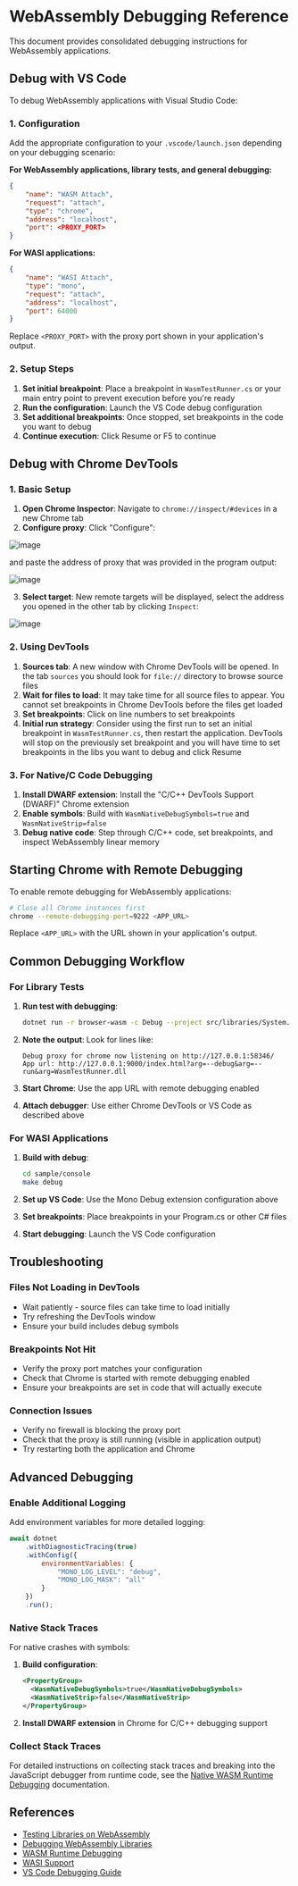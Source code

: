 # WebAssembly Debugging Reference

This document provides consolidated debugging instructions for WebAssembly applications.

## Debug with VS Code

To debug WebAssembly applications with Visual Studio Code:

### 1. Configuration

Add the appropriate configuration to your `.vscode/launch.json` depending on your debugging scenario:

**For WebAssembly applications, library tests, and general debugging:**
```json
{
    "name": "WASM Attach",
    "request": "attach",
    "type": "chrome",
    "address": "localhost",
    "port": <PROXY_PORT>
}
```

**For WASI applications:**
```json
{
    "name": "WASI Attach",
    "type": "mono",
    "request": "attach", 
    "address": "localhost",
    "port": 64000
}
```

Replace `<PROXY_PORT>` with the proxy port shown in your application's output.

### 2. Setup Steps

1. **Set initial breakpoint**: Place a breakpoint in `WasmTestRunner.cs` or your main entry point to prevent execution before you're ready
2. **Run the configuration**: Launch the VS Code debug configuration  
3. **Set additional breakpoints**: Once stopped, set breakpoints in the code you want to debug
4. **Continue execution**: Click Resume or F5 to continue

## Debug with Chrome DevTools

### 1. Basic Setup

1. **Open Chrome Inspector**: Navigate to `chrome://inspect/#devices` in a new Chrome tab
2. **Configure proxy**: Click "Configure":

![image](https://user-images.githubusercontent.com/32700855/201867874-7f707eb1-e859-441c-8205-abb70a7a0d0b.png)

and paste the address of proxy that was provided in the program output:

![image](https://user-images.githubusercontent.com/32700855/201862487-df76a06c-b24d-41a0-bf06-6959bba59a58.png)

3. **Select target**: New remote targets will be displayed, select the address you opened in the other tab by clicking `Inspect`:

![image](https://user-images.githubusercontent.com/32700855/201863048-6a4fe20b-a215-435d-b594-47750fcb2872.png)

### 2. Using DevTools

1. **Sources tab**: A new window with Chrome DevTools will be opened. In the tab `sources` you should look for `file://` directory to browse source files
2. **Wait for files to load**: It may take time for all source files to appear. You cannot set breakpoints in Chrome DevTools before the files get loaded
3. **Set breakpoints**: Click on line numbers to set breakpoints  
4. **Initial run strategy**: Consider using the first run to set an initial breakpoint in `WasmTestRunner.cs`, then restart the application. DevTools will stop on the previously set breakpoint and you will have time to set breakpoints in the libs you want to debug and click Resume

### 3. For Native/C Code Debugging

1. **Install DWARF extension**: Install the "C/C++ DevTools Support (DWARF)" Chrome extension
2. **Enable symbols**: Build with `WasmNativeDebugSymbols=true` and `WasmNativeStrip=false`
3. **Debug native code**: Step through C/C++ code, set breakpoints, and inspect WebAssembly linear memory

## Starting Chrome with Remote Debugging

To enable remote debugging for WebAssembly applications:

```bash
# Close all Chrome instances first
chrome --remote-debugging-port=9222 <APP_URL>
```

Replace `<APP_URL>` with the URL shown in your application's output.

## Common Debugging Workflow

### For Library Tests

1. **Run test with debugging**:
   ```bash
   dotnet run -r browser-wasm -c Debug --project src/libraries/System.Collections/tests/System.Collections.Tests.csproj --debug --host browser -p:DebuggerSupport=true
   ```

2. **Note the output**: Look for lines like:
   ```
   Debug proxy for chrome now listening on http://127.0.0.1:58346/
   App url: http://127.0.0.1:9000/index.html?arg=--debug&arg=--run&arg=WasmTestRunner.dll
   ```

3. **Start Chrome**: Use the app URL with remote debugging enabled
4. **Attach debugger**: Use either Chrome DevTools or VS Code as described above

### For WASI Applications

1. **Build with debug**:
   ```bash
   cd sample/console  
   make debug
   ```

2. **Set up VS Code**: Use the Mono Debug extension configuration above
3. **Set breakpoints**: Place breakpoints in your Program.cs or other C# files
4. **Start debugging**: Launch the VS Code configuration

## Troubleshooting

### Files Not Loading in DevTools
- Wait patiently - source files can take time to load initially
- Try refreshing the DevTools window
- Ensure your build includes debug symbols

### Breakpoints Not Hit
- Verify the proxy port matches your configuration
- Check that Chrome is started with remote debugging enabled
- Ensure your breakpoints are set in code that will actually execute

### Connection Issues
- Verify no firewall is blocking the proxy port
- Check that the proxy is still running (visible in application output)
- Try restarting both the application and Chrome

## Advanced Debugging

### Enable Additional Logging

Add environment variables for more detailed logging:

```javascript
await dotnet
    .withDiagnosticTracing(true)
    .withConfig({
        environmentVariables: {
            "MONO_LOG_LEVEL": "debug",
            "MONO_LOG_MASK": "all"
        }
    })
    .run();
```

### Native Stack Traces

For native crashes with symbols:

1. **Build configuration**:
   ```xml
   <PropertyGroup>
     <WasmNativeDebugSymbols>true</WasmNativeDebugSymbols>
     <WasmNativeStrip>false</WasmNativeStrip>
   </PropertyGroup>
   ```

2. **Install DWARF extension** in Chrome for C/C++ debugging support

### Collect Stack Traces

For detailed instructions on collecting stack traces and breaking into the JavaScript debugger from runtime code, see the [Native WASM Runtime Debugging](mono/native-wasm-debugging.md) documentation.

## References

- [Testing Libraries on WebAssembly](../testing/libraries/testing-wasm.md)
- [Debugging WebAssembly Libraries](../testing/libraries/debugging-wasm.md)  
- [WASM Runtime Debugging](debugging/mono/wasm-debugging.md)
- [WASI Support](../../src/mono/wasi/README.md)
- [VS Code Debugging Guide](debugging/libraries/debugging-vscode.md)